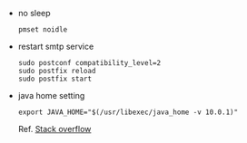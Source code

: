 * no sleep  
  ```
  pmset noidle
  ```
 
* restart smtp service
  ```
  sudo postconf compatibility_level=2
  sudo postfix reload
  sudo postfix start
  ```
* java home setting
  ```
  export JAVA_HOME="$(/usr/libexec/java_home -v 10.0.1)"
  ```
  Ref. [Stack overflow](https://stackoverflow.com/questions/6588390/where-is-java-home-on-macos-sierra-10-12-el-capitan-10-11-yosemite-10-10)
